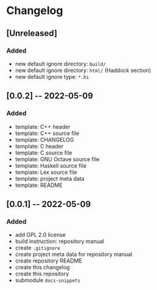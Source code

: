 <!------------------------------------------------------------------------------
--
-- Copyright (C) 2022 Kevin Matthes
--
-- This program is free software; you can redistribute it and/or modify
-- it under the terms of the GNU General Public License as published by
-- the Free Software Foundation; either version 2 of the License, or
-- (at your option) any later version.
--
-- This program is distributed in the hope that it will be useful,
-- but WITHOUT ANY WARRANTY; without even the implied warranty of
-- MERCHANTABILITY or FITNESS FOR A PARTICULAR PURPOSE.  See the
-- GNU General Public License for more details.
--
-- You should have received a copy of the GNU General Public License along
-- with this program; if not, write to the Free Software Foundation, Inc.,
-- 51 Franklin Street, Fifth Floor, Boston, MA 02110-1301 USA.
--
----
--
--  FILE
--      CHANGELOG.md
--
--  BRIEF
--      The development history of this project.
--
--  AUTHOR
--      Kevin Matthes
--
--  COPYRIGHT
--      (C) 2022 Kevin Matthes.
--      This file is licensed GPL 2 as of June 1991.
--
--  DATE
--      2022
--
--  NOTE
--      See `LICENSE' for full license.
--      See `README.md' for project details.
--
------------------------------------------------------------------------------->

# Changelog

## [Unreleased]

### Added

* new default ignore directory:  `build/`
* new default ignore directory:  `html/` (Haddock section)
* new default ignore type:  `*.hi`

## [0.0.2] -- 2022-05-09

### Added

* template:  C++ header
* template:  C++ source file
* template:  CHANGELOG
* template:  C header
* template:  C source file
* template:  GNU Octave source file
* template:  Haskell source file
* template:  Lex source file
* template:  project meta data
* template:  README

## [0.0.1] -- 2022-05-09

### Added

* add GPL 2.0 license
* build instruction:  repository manual
* create `.gitignore`
* create project meta data for repository manual
* create repository README
* create this changelog
* create this repository
* submodule `docs-snippets`

<!----------------------------------------------------------------------------->
